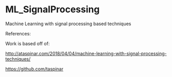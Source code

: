 # ML_SignalProcessing
Machine Learning with signal processing based techniques




References:

Work is based off of: 

http://ataspinar.com/2018/04/04/machine-learning-with-signal-processing-techniques/

https://github.com/taspinar
